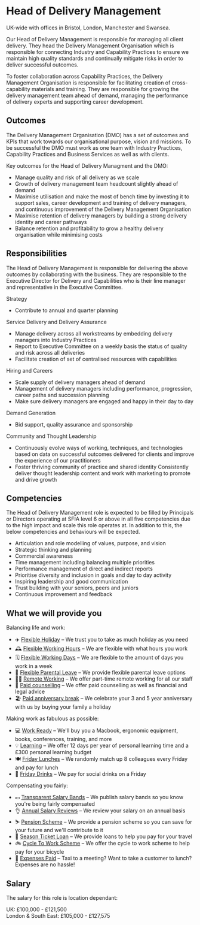 # Head of Delivery Management

UK-wide with offices in Bristol, London, Manchester and Swansea.

Our Head of Delivery Management is responsible for managing all client delivery. They head the Delivery Management Organisation which is responsible for connecting Industry and Capability Practices to ensure we maintain high quality standards and continually mitigate risks in order to deliver successful outcomes.

To foster collaboration across Capability Practices, the Delivery Management Organisation is responsible for facilitating creation of cross-capability materials and training. They are responsible for growing the delivery management team ahead of demand, managing the performance of delivery experts and supporting career development.

## Outcomes

The Delivery Management Organisation (DMO) has a set of outcomes and KPIs that work towards our organisational purpose, vision and missions. To be successful the DMO must work as one team with Industry Practices, Capability Practices and Business Services as well as with clients.

Key outcomes for the Head of Delivery Managment and the DMO:

- Manage quality and risk of all delivery as we scale
- Growth of delivery management team headcount slightly ahead of demand
- Maximise utilisation and make the most of bench time by investing it to support sales, career development and training of delivery managers, and continuous improvement of the Delivery Management Organisation
- Maximise retention of delivery managers by building a strong delivery identity and career pathways
- Balance retention and profitability to grow a healthy delivery organisation while minimising costs

## Responsibilities

The Head of Delivery Management is responsible for delivering the above outcomes by collaborating with the business. They are responsible to the Executive Director for Delivery and Capabilities who is their line manager and representative in the Executive Committee.

Strategy
- Contribute to annual and quarter planning

Service Delivery and Delivery Assurance
- Manage delivery across all workstreams by embedding delivery managers into Industry Practices
- Report to Executive Committee on a weekly basis the status of quality and risk across all deliveries
- Facilitate creation of set of centralised resources with capabilities

Hiring and Careers
- Scale supply of delivery managers ahead of demand
- Management of delivery managers including performance, progression, career paths and succession planning
- Make sure delivery managers are engaged and happy in their day to day

Demand Generation
- Bid support, quality assurance and sponsorship

Community and Thought Leadership
- Continuously evolve ways of working, techniques, and technologies based on data on successful outcomes delivered for clients and improve the experience of our practitioners
- Foster thriving community of practice and shared identity
Consistently deliver thought leadership content and work with marketing to promote and drive growth

## Competencies

The Head of Delivery Management role is expected to be filled by Principals or Directors operating at SFIA level 6 or above in all five competencies due to the high impact and scale this role operates at. In addition to this, the below competencies and behaviours will be expected.

- Articulation and role modelling of values, purpose, and vision
- Strategic thinking and planning
- Commercial awareness
- Time management including balancing multiple priorities
- Performance management of direct and indirect reports
- Prioritise diversity and inclusion in goals and day to day activity
- Inspiring leadership and good communication
- Trust building with your seniors, peers and juniors
- Continuous improvement and feedback

## What we will provide you

Balancing life and work:

* ✈️ [Flexible Holiday](../benefits/flexible_holiday.md) – We trust you to take as much holiday as you need
* 🕰️ [Flexible Working Hours](../benefits/working_hours.md) – We are flexible with what hours you work
* 🗓️ [Flexible Working Days](../benefits/flexible_working.md) – We are flexible to the amount of days you work in a week
* 👶 [Flexible Parental Leave](../guides/welfare/parental_leave.md) – We provide flexible parental leave options
* 👩‍💻 [Remote Working](../benefits/remote_working.md) – We offer part-time remote working for all our staff
* 🤗 [Paid counselling](../guides/welfare/paid_counselling.md) – We offer paid counselling as well as financial and legal advice
* 🏖️ [Paid anniversary break](../benefits/paid_anniversary_break.md) – We celebrate your 3 and 5 year anniversary with us by buying your family a holiday

Making work as fabulous as possible:

* 💻 [Work Ready](../benefits/work_ready.md) – We'll buy you a Macbook, ergonomic equipment, books, conferences, training, and more
* 💡 [Learning](../guides/learning/README.md) – We offer 12 days per year of personal learning time and a £300 personal learning budget
* 🍽️ [Friday Lunches](../benefits/friday_lunch.md) – We randomly match up 8 colleagues every Friday and pay for lunch
* 🍻 [Friday Drinks](../benefits/friday_drinks.md) – We pay for social drinks on a Friday

Compensating you fairly:

* 💷 [Transparent Salary Bands](../roles/README.md) – We publish salary bands so you know you're being fairly compensated
* 👌 [Annual Salary Reviews](../guides/compensation/salary_reviews.md) – We review your salary on an annual basis
* ⛷️ [Pension Scheme](../benefits/pension_scheme.md) – We provide a pension scheme so you can save for your future and we'll contribute to it
* 🚄 [Season Ticket Loan](../benefits/season_ticket_loan.md) – We provide loans to help you pay for your travel
* 🚲 [Cycle To Work Scheme](../benefits/cycle_to_work_scheme.md) – We offer the cycle to work scheme to help pay for your bicycle
* 🚕 [Expenses Paid](../guides/compensation/expenses.md) – Taxi to a meeting? Want to take a customer to lunch? Expenses are no hassle!

## Salary

The salary for this role is location dependant:

UK: £100,000 - £121,500\
London & South East: £105,000 - £127,575
